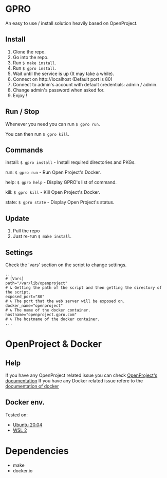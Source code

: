 # GPRO
An easy to use / install solution heavily based on OpenProject.

## Install
1. Clone the repo.
2. Go into the repo.
3. Run ```$ make install```.
4. Run ```$ gpro install```.
5. Wait until the service is up (It may take a while).
6. Connect on http://localhost (Default port is 80)
7. Connect to admin's account with default credentials: admin / admin.
8. Change admin's password when asked for.
9. Enjoy !

## Run / Stop
Whenever you need you can run ```$ gpro run```.

You can then run ```$ gpro kill```.

## Commands
install: ```$ gpro install``` - Install required directories and PKGs.

run: ```$ gpro run``` - Run Open Project's Docker.

help: ```$ gpro help``` - Display GPRO's list of command.

kill: ```$ gpro kill``` - Kill Open Project's Docker.

state: ```$ gpro state``` - Display Open Project's status.

## Update
1. Pull the repo
2. Just re-run ```$ make install```.

## Settings
Check the 'vars' section on the script to change settings.
```
...
# [Vars]
path="/var/lib/openproject"
# ↳ Getting the path of the script and then getting the directory of the script.
exposed_port="80"
# ↳ The port that the web server will be exposed on.
docker_name="openproject"
# ↳ The name of the docker container.
hostname="openproject.gpro.com"
# ↳ The hostname of the docker container.
...
```

# OpenProject & Docker

## Help
If you have any OpenProject related issue you can check [OpenProject's documentation](https://www.openproject.org/docs/getting-started/openproject-introduction/)
If you have any Docker related issue refere to the [documentation of docker](https://docs.docker.com/)

## Docker env.
Tested on:
  - [Ubuntu 20.04](https://docs.docker.com/engine/install/ubuntu/)
  - [WSL 2](https://docs.docker.com/desktop/windows/wsl/)

# Dependencies
- make
- docker.io
